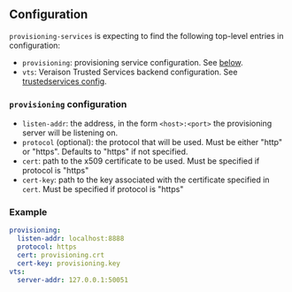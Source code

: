## Configuration

`provisioning-services` is expecting to find the following top-level entries in
configuration:

- `provisioning`: provisioning service configuration. See [below](#provisioning-service-configuration).
- `vts`: Veraison Trusted Services backend configuration. See [trustedservices config](/vts/trustedservices/README.md#Configuration).

### `provisioning` configuration

- `listen-addr`: the address, in the form `<host>:<port>` the provisioning
  server will be listening on.
- `protocol` (optional): the protocol that will be used. Must be either "http" or "https". Defaults to "https" if not specified.
- `cert`: path to the x509 certificate to be used. Must be specified if protocol is "https"
- `cert-key`: path to the key associated with the certificate specified in `cert`. Must be specified if protocol is "https"

### Example

```yaml
provisioning:
  listen-addr: localhost:8888
  protocol: https
  cert: provisioning.crt
  cert-key: provisioning.key
vts:
  server-addr: 127.0.0.1:50051
```
